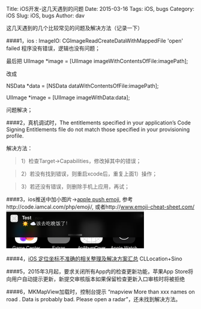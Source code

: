 Title: iOS开发-这几天遇到的问题
Date: 2015-03-16
Tags: iOS, bugs
Category: iOS
Slug: iOS, bugs
Author: dav

这几天遇到的几个比较常见的问题及解决方法（记录一下）

####1，ios <Error>: ImageIO: CGImageReadCreateDataWithMappedFile  'open' failed
程序没有错误，逻辑也没有问题；

最后把
UIImage *image = [UIImage imageWithContentsOfFile:imagePath];

改成

NSData *data = [NSData dataWithContentsOfFile:imagePath];

 UIImage *image = [UIImage imageWithData:data];

问题解决；

####2，真机调试时，The entitlements specified in your application’s Code Signing Entitlements file do not match those specified in your provisioning profile.

解决方法：

>1）检查Target->Capabilities，修改掉其中的错误；

>2）若没有找到错误，则重启xcode后，重复上面1）操作；

>3）若还没有错误，则删除手机上应用，再试；

####3，ios推送中加小图片->[apple push emoji](http://stackoverflow.com/questions/16649050/emojis-support-in-apple-push-notification), 参考http://code.iamcal.com/php/emoji/,
或者http://www.emoji-cheat-sheet.com/
![](../images/屏幕快照2015-03-16下午3.55.34.png)

####4，[iOS 定位坐标不准确的相关整理及解决方案汇总](http://blog.csdn.net/demo_qiao/article/details/43667317) CLLocation+Sino

####5，2015年3月起，要求关闭所有App内的检查更新功能，苹果App Store将向用户自动提示更新，新提交审核版本如果保留检查更新入口审核时将被拒绝

####6，MKMapView加载时，控制台提示 “mapview More than xxx names on road . Data is probably bad. Please open a radar”，还未找到解决方法。
